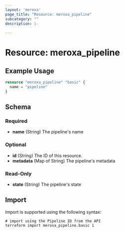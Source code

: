 ```yaml
---
layout: 'meroxa'
page_title: "Resource: meroxa_pipeline"
subcategory: ""
description: |-
  
---
```


# Resource: meroxa_pipeline


## Example Usage
```terraform
resource "meroxa_pipeline" "basic" {
  name = "pipeline"
}
```

<!-- schema generated by tfplugindocs -->
## Schema

### Required

- **name** (String) The pipeline's name

### Optional

- **id** (String) The ID of this resource.
- **metadata** (Map of String) The pipeline's metadata

### Read-Only

- **state** (String) The pipeline's state

## Import
Import is supported using the following syntax:
```shell
# import using the Pipeline ID from the API
terraform import meroxa_pipeline.basic 1
```
